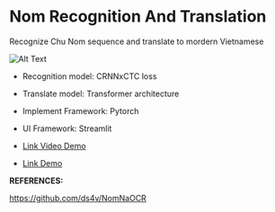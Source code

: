 # Nom Recognition And Translation
Recognize Chu Nom sequence and translate to mordern Vietnamese

![Alt Text](https://media.giphy.com/media/v1.Y2lkPTc5MGI3NjExaDRxOXV6bDN6anByZjRzZXE2b2xzYzBrZW8xeDNtdXgxYjdtN21icSZlcD12MV9pbnRlcm5hbF9naWZfYnlfaWQmY3Q9Zw/mGYTolkWfIb8jmFGCd/giphy.gif)


* Recognition model: CRNNxCTC loss

* Translate model: Transformer architecture

- Implement Framework: Pytorch

- UI Framework: Streamlit

- [Link Video Demo](https://www.youtube.com/watch?v=KDCpojJ9CT4)

- [Link Demo](https://huuhuy227-nom-recognition-app-8qlcyt.streamlit.app/)

**REFERENCES:** 

https://github.com/ds4v/NomNaOCR

